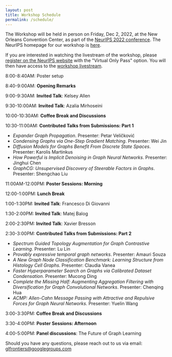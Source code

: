 ```yaml
---
layout: post
title: Workshop Schedule
permalink: /schedule/
---
```

<!-- The Workshop will be held virtually at [https://iclr.cc/virtual/2021/workshop/2141](https://iclr.cc/virtual/2021/workshop/2141), on May 7th.<br>
Time zone: PDT -->
<!-- 
8:45--9:00AM: **Opening remarks**

9:00--9:30AM: **Invited talk**: *Nils Thuerey - Differentiable Simulations as Fundamental Building Blocks for Deep Learning*

9:30--10:00AM: **Invited talk**: *Larry Zitnick - Open Catalyst Project: using AI to model and discover new catalyst to address the energy challenges posed by climate change*

10:00--10:30AM: **Invited talk**: *Shirley Ho - Learning Symbolic Equations with Deep Learning*

10:30--11:00AM: **Q&A / Discussions / Coffee break 1**

11:00--11:15AM: **Contributed talks 1**: *Alvaro Sanchez-Gonzalez, Kimberly Stachenfeld - [Learning general-purpose CNN-based simulators for astrophysical turbulence.](https://simdl.github.io/files/26.pdf)* [Poster](https://simdl.github.io/posters/26-supp_poster_upload.pdf)

11:15--11:30AM: **Break**

11:30AM--1:00PM: [**Virtual Poster Session**](/papers) (please enther via [this gather.town link](https://eventhosts.gather.town/app/gPmDp1IwP1UqHKxq/ICLR2021simDL))

1:00--1:30PM: **Invited talk**: *David Duvenaud - Latent Stochastic Differential Equations*

1:30--2:00PM: **Invited talk**: *Anima Anandkumar - AI4Science: a revolution in the making*

2:00--2:30PM: **Invited talk**: *Jesse Thaler - Deep Learning for Collider Physics Simulation*

2:30--2:45PM: **Q&A / Discussions 2**

2:45--3:00PM: **Contributed talks 2**: *Andreas Mayr - [Learning 3D Granular Flow Simulations.](https://SimDL.github.io/files/42.pdf)* [Poster](https://SimDL.github.io/posters/42-supp_poster.pdf)

3:00--3:15PM: **Contributed talks 3**: *Weihua Hu - [ForceNet: A Graph Neural Network for Large-Scale Quantum Calculations.](https://SimDL.github.io/files/62.pdf)* [Poster](https://SimDL.github.io/posters/62-supp_forcenet_iclr2021-ws-poster.pdf)

3:15--3:30PM: **Break**

3:30--4:00PM: **Invited talk**: *Ron Fedkiw - On Neural Networks for Physical Simulation* 

4:00--4:30PM: **Invited talk**: *Yunzhu Li - Learning Computational Dynamics Models for Physics Inference and Model-based Control.* 

4:30--4:45PM: **Q&A / Discussions 3**

4:45--5:00PM: **Closing remarks** -->


The Workshop will be held in person on Friday, Dec 2, 2022, at the New Orleans Convention Center, as part of the [NeurIPS 2022 conference](https://nips.cc/Conferences/2022). The NeurIPS homepage for our workshop is [here](https://nips.cc/virtual/2022/workshop/49963).

If you are interested in watching the livestream of the workshop, please [register on the NeurIPS website](https://nips.cc/Register/view-registration) with the "Virtual Only Pass" option. 
You will then have access to the [workshop livestream](https://nips.cc/virtual/2022/workshop/49963).


8:00-8:40AM:  Poster setup

8:40-9:00AM:  **Opening Remarks**

9:00-9:30AM:  **Invited Talk**: Kelsey Allen

9:30-10:00AM: **Invited Talk**: Azalia Mirhoseini

10:00-10:30AM: **Coffee Break and Discussions** 

10:30-11:00AM: **Contributed Talks from Submissions: Part 1** 

- *Expander Graph Propagation*. Presenter: Petar Veličković
- *Condensing Graphs via One-Step Gradient Matching*. Presenter: Wei Jin
- *Diffusion Models for Graphs Benefit From Discrete State Spaces*. Presenter: Karolis Martinkus
- *How Powerful is Implicit Denoising in Graph Neural Networks*. Presenter: Jinghui Chen
- *GraphCG: Unsupervised Discovery of Steerable Factors in Graphs*. Presenter: Shengchao Liu

11:00AM-12:00PM: **Poster Sessions: Morning**

12:00-1:00PM: **Lunch Break**

1:00-1:30PM: **Invited Talk**: Francesco Di Giovanni

1:30-2:00PM: **Invited Talk**:  Matej Balog

2:00-2:30PM:  **Invited Talk**: Xavier Bresson

2:30-3:00PM: **Contributed Talks from Submissions: Part 2**
- *Spectrum Guided Topology Augmentation for Graph Contrastive Learning*. Presenter: Lu Lin
- *Provably expressive temporal graph networks*. Presenter: Amauri Souza
- *A New Graph Node Classification Benchmark: Learning Structure from Histology Cell Graphs*. Presenter: Claudia Vanea
- *Faster Hyperparameter Search on Graphs via Calibrated Dataset Condensation*. Presenter: Mucong Ding
- *Complete the Missing Half: Augmenting Aggregation Filtering with Diversification for Graph Convolutional Networks*. Presenter: Chenqing Hua
- *ACMP: Allen-Cahn Message Passing with Attractive and Repulsive Forces for Graph Neural Networks*. Presenter: Yuelin Wang 

3:00-3:30PM: **Coffee Break and Discussions** 

3:30-4:00PM: **Poster Sessions: Afternoon**

4:00-5:00PM: **Panel discussions**: The Future of Graph Learning


Should you have any questions, please reach out to us via email:<br>
[glfrontiers@googlegroups.com
](mailto:glfrontiers@googlegroups.com)